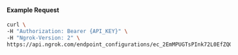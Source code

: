
#### Example Request

```bash 
curl \
-H "Authorization: Bearer {API_KEY}" \
-H "Ngrok-Version: 2" \
https://api.ngrok.com/endpoint_configurations/ec_2EmMPUGTsPInk72L0EfZQO5dDmS/webhook_validation

